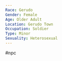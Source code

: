 ```yaml
---
Race: Gerudo
Gender: Female
Age: Older Adult
Location: Gerudo Town
Occupation: Soldier
Type: Minor
Sexuality: Heterosexual
---
```

 #npc 

